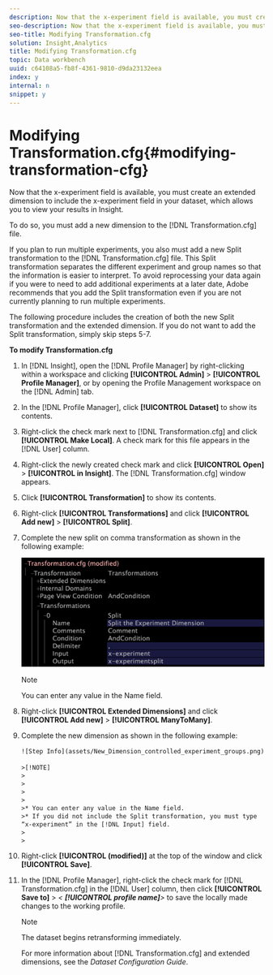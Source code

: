 ```yaml
---
description: Now that the x-experiment field is available, you must create an extended dimension to include the x-experiment field in your dataset, which allows you to view your results in Insight.
seo-description: Now that the x-experiment field is available, you must create an extended dimension to include the x-experiment field in your dataset, which allows you to view your results in Insight.
seo-title: Modifying Transformation.cfg
solution: Insight,Analytics
title: Modifying Transformation.cfg
topic: Data workbench
uuid: c64108a5-fb8f-4361-9810-d9da23132eea
index: y
internal: n
snippet: y
---
```


# Modifying Transformation.cfg{#modifying-transformation-cfg}

Now that the x-experiment field is available, you must create an extended dimension to include the x-experiment field in your dataset, which allows you to view your results in Insight.

 To do so, you must add a new dimension to the [!DNL Transformation.cfg] file.

If you plan to run multiple experiments, you also must add a new Split transformation to the [!DNL Transformation.cfg] file. This Split transformation separates the different experiment and group names so that the information is easier to interpret. To avoid reprocessing your data again if you were to need to add additional experiments at a later date, Adobe recommends that you add the Split transformation even if you are not currently planning to run multiple experiments.

The following procedure includes the creation of both the new Split transformation and the extended dimension. If you do not want to add the Split transformation, simply skip steps 5-7.

**To modify Transformation.cfg** 

1. In [!DNL Insight], open the [!DNL Profile Manager] by right-clicking within a workspace and clicking **[!UICONTROL Admin]** > **[!UICONTROL Profile Manager]**, or by opening the Profile Management workspace on the [!DNL Admin] tab.
1. In the [!DNL Profile Manager], click **[!UICONTROL Dataset]** to show its contents.
1. Right-click the check mark next to [!DNL Transformation.cfg] and click **[!UICONTROL Make Local]**. A check mark for this file appears in the [!DNL User] column.
1. Right-click the newly created check mark and click **[!UICONTROL Open]** > **[!UICONTROL in Insight]**. The [!DNL Transformation.cfg] window appears.
1. Click **[!UICONTROL Transformation]** to show its contents.
1. Right-click **[!UICONTROL Transformations]** and click **[!UICONTROL Add new]** > **[!UICONTROL Split]**.
1. Complete the new split on comma transformation as shown in the following example:

   ![Step Info](assets/New_split_transformation.png)

   >[!NOTE]
   >
   >You can enter any value in the Name field.

1. Right-click **[!UICONTROL Extended Dimensions]** and click **[!UICONTROL Add new]** > **[!UICONTROL ManyToMany]**.
1. Complete the new dimension as shown in the following example:

       ![Step Info](assets/New_Dimension_controlled_experiment_groups.png)

       >[!NOTE]
       >
       >
       >
       >
       >* You can enter any value in the Name field. 
       >* If you did not include the Split transformation, you must type “x-experiment” in the [!DNL Input] field. 
       >
       >

1. Right-click **[!UICONTROL (modified)]** at the top of the window and click **[!UICONTROL Save]**.
1. In the [!DNL Profile Manager], right-click the check mark for [!DNL Transformation.cfg] in the [!DNL User] column, then click **[!UICONTROL Save to]** > *< **[!UICONTROL profile name]**>* to save the locally made changes to the working profile.

   >[!NOTE]
   >
   >The dataset begins retransforming immediately.

   For more information about [!DNL Transformation.cfg] and extended dimensions, see the *Dataset Configuration Guide*. 

